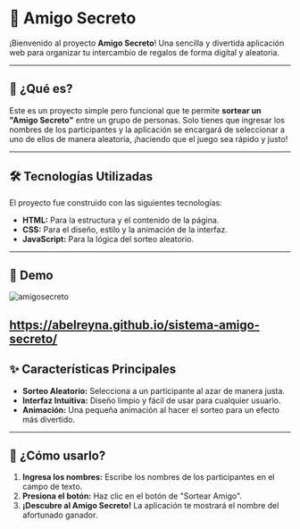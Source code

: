 # 🎁 Amigo Secreto

¡Bienvenido al proyecto **Amigo Secreto**! Una sencilla y divertida aplicación web para organizar tu intercambio de regalos de forma digital y aleatoria.

---

## 🧐 ¿Qué es?

Este es un proyecto simple pero funcional que te permite **sortear un "Amigo Secreto"** entre un grupo de personas. Solo tienes que ingresar los nombres de los participantes y la aplicación se encargará de seleccionar a uno de ellos de manera aleatoria, ¡haciendo que el juego sea rápido y justo!

---

## 🛠️ Tecnologías Utilizadas

El proyecto fue construido con las siguientes tecnologías:

* **HTML:** Para la estructura y el contenido de la página.
* **CSS:** Para el diseño, estilo y la animación de la interfaz.
* **JavaScript:** Para la lógica del sorteo aleatorio.

---
## 📸 Demo
![amigosecreto](https://github.com/user-attachments/assets/40f8f9c2-a0d1-49cf-86b3-1008f8b3ed2c)

https://abelreyna.github.io/sistema-amigo-secreto/
---

## ✨ Características Principales

* **Sorteo Aleatorio:** Selecciona a un participante al azar de manera justa.
* **Interfaz Intuitiva:** Diseño limpio y fácil de usar para cualquier usuario.
* **Animación:** Una pequeña animación al hacer el sorteo para un efecto más divertido.

---

## 🚀 ¿Cómo usarlo?

1.  **Ingresa los nombres:** Escribe los nombres de los participantes en el campo de texto.
2.  **Presiona el botón:** Haz clic en el botón de "Sortear Amigo".
3.  **¡Descubre al Amigo Secreto!** La aplicación te mostrará el nombre del afortunado ganador.

